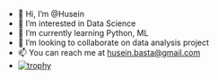 - 👋 Hi, I’m @Husein
- 👀 I’m interested in Data Science
- 🌱 I’m currently learning Python, ML
- 💞️ I’m looking to collaborate on data analysis project
- 📫 You can reach me at husein.basta@gmail.com
- [![trophy](https://github-profile-trophy.vercel.app/husein-bastawala=ryo-ma)](https://github.com/ryo-ma/github-profile-trophy)

<!---
Husein2022/Husein2022 is a ✨ special ✨ repository because its `README.md` (this file) appears on your GitHub profile.
You can click the Preview link to take a look at your changes.
--->

